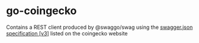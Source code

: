 # go-coingecko
Contains a REST client produced by @swaggo/swag using the [swagger.json specification [v3]](https://www.coingecko.com/api/documentations/v3/swagger.json) listed on the coingecko website
